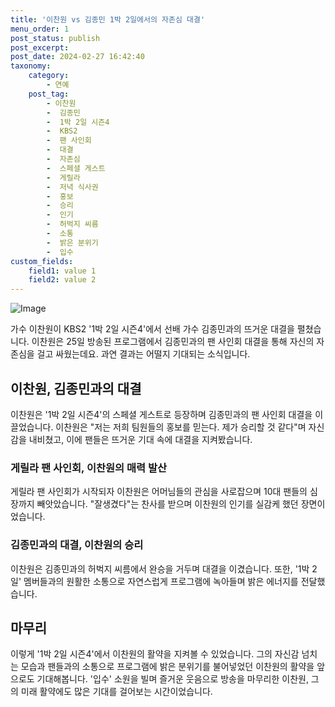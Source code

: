 ```yaml
---
title: '이찬원 vs 김종민 1박 2일에서의 자존심 대결'
menu_order: 1
post_status: publish
post_excerpt: 
post_date: 2024-02-27 16:42:40
taxonomy:
    category:
        - 연예
    post_tag:
        - 이찬원
        -  김종민
        -  1박 2일 시즌4
        -  KBS2
        -  팬 사인회
        -  대결
        -  자존심
        -  스페셜 게스트
        -  게릴라
        -  저녁 식사권
        -  홍보
        -  승리
        -  인기
        -  허벅지 씨름
        -  소통
        -  밝은 분위기
        -  입수
custom_fields:
    field1: value 1
    field2: value 2
---
```


![Image](https://mimgnews.pstatic.net/image/421/2024/02/26/0007374026_001_20240226104006158.jpg?type=w540)

가수 이찬원이 KBS2 '1박 2일 시즌4'에서 선배 가수 김종민과의 뜨거운 대결을 펼쳤습니다. 이찬원은 25일 방송된 프로그램에서 김종민과의 팬 사인회 대결을 통해 자신의 자존심을 걸고 싸웠는데요. 과연 결과는 어떨지 기대되는 소식입니다.
## 이찬원, 김종민과의 대결
이찬원은 '1박 2일 시즌4'의 스페셜 게스트로 등장하며 김종민과의 팬 사인회 대결을 이끌었습니다. 이찬원은 "저는 저희 팀원들의 홍보를 믿는다. 제가 승리할 것 같다"며 자신감을 내비쳤고, 이에 팬들은 뜨거운 기대 속에 대결을 지켜봤습니다.
### 게릴라 팬 사인회, 이찬원의 매력 발산
게릴라 팬 사인회가 시작되자 이찬원은 어머님들의 관심을 사로잡으며 10대 팬들의 심장까지 빼앗았습니다. "잘생겼다"는 찬사를 받으며 이찬원의 인기를 실감케 했던 장면이었습니다.
### 김종민과의 대결, 이찬원의 승리
이찬원은 김종민과의 허벅지 씨름에서 완승을 거두며 대결을 이겼습니다. 또한, '1박 2일' 멤버들과의 원활한 소통으로 자연스럽게 프로그램에 녹아들며 밝은 에너지를 전달했습니다.
## 마무리
이렇게 '1박 2일 시즌4'에서 이찬원의 활약을 지켜볼 수 있었습니다. 그의 자신감 넘치는 모습과 팬들과의 소통으로 프로그램에 밝은 분위기를 불어넣었던 이찬원의 활약을 앞으로도 기대해봅니다. '입수' 소원을 빌며 즐거운 웃음으로 방송을 마무리한 이찬원, 그의 미래 활약에도 많은 기대를 걸어보는 시간이었습니다.

